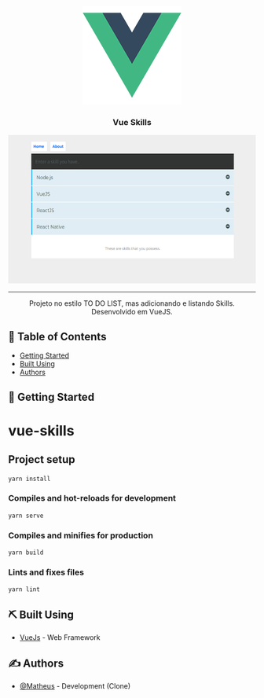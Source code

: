 <p align="center">
  <a href="" rel="noopener">
 <img width=200px height=200px src="https://raw.githubusercontent.com/MatheusCoxxxta/Vue-Skills/master/src/assets/logo.png" alt="Project logo"></a>
</p>

<h3 align="center">Vue Skills</h3>

<img style="justify-content: center" width=582px height=302 src="https://raw.githubusercontent.com/MatheusCoxxxta/Vue-Skills/master/src/assets/vue.png" alt="Project Screenshot"></a>

---

<p align="center"> Projeto no estilo TO DO LIST, mas adicionando e listando Skills. Desenvolvido em VueJS.
    <br> 
</p>

## 📝 Table of Contents

- [Getting Started](#getting_started)
- [Built Using](#built_using)
- [Authors](#authors)

## 🏁 Getting Started <a name = "getting_started"></a>

# vue-skills

## Project setup
```
yarn install
```

### Compiles and hot-reloads for development
```
yarn serve
```

### Compiles and minifies for production
```
yarn build
```

### Lints and fixes files
```
yarn lint
```

## ⛏️ Built Using <a name = "built_using"></a>

- [VueJs](https://vuejs.org/) - Web Framework

## ✍️ Authors <a name = "authors"></a>

- [@Matheus](https://github.com/MatheusCoxxxta) - Development (Clone)

